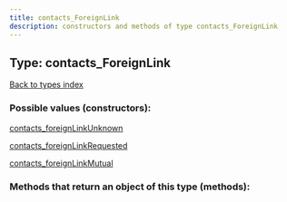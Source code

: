 ```yaml
---
title: contacts_ForeignLink
description: constructors and methods of type contacts_ForeignLink
---
```

## Type: contacts\_ForeignLink  
[Back to types index](index.md)



### Possible values (constructors):

[contacts\_foreignLinkUnknown](../constructors/contacts_foreignLinkUnknown.md)  

[contacts\_foreignLinkRequested](../constructors/contacts_foreignLinkRequested.md)  

[contacts\_foreignLinkMutual](../constructors/contacts_foreignLinkMutual.md)  



### Methods that return an object of this type (methods):



